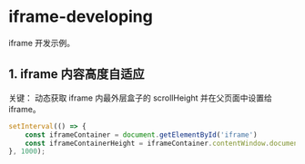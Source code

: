 # iframe-developing

iframe 开发示例。

## 1. iframe 内容高度自适应

关键： 动态获取 iframe 内最外层盒子的 scrollHeight 并在父页面中设置给 iframe。

```js
setInterval(() => {
	const iframeContainer = document.getElementById('iframe')
	const iframeContainerHeight = iframeContainer.contentWindow.document.getElementsByClassName('iframe-container')[0].scrollHeight  // iframe-container 为 iframe 子页面中最外层盒子的类名，这里的问题是如果直接获取 iframe html/body 的 scrollHeight 会造成手动设置后无法再自适应撑开，导致只能改变一次。
}, 1000);
```

